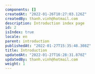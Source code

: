 ```yaml
---
components: []
createdAt: "2022-01-26T10:27:03.126Z"
createdBy: thanh.vinh@hotmail.com
description: Introduction index page
id: 2
isIndex: true
locale: en
parent: introduction
publishedAt: "2022-01-27T15:35:48.308Z"
title: Introduction
updatedAt: "2022-01-27T16:28:31.870Z"
updatedBy: thanh.vinh@hotmail.com
weight: 1
---
```


